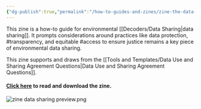 ```yaml
---
{"dg-publish":true,"permalink":"/how-to-guides-and-zines/zine-the-data-we-own/","tags":["transparency","access"]}
---
```


This zine is a how-to guide for environmental [[Decoders/Data Sharing\|data sharing]]. It prompts considerations around practices like data protection, #transparency, and equitable #access to ensure justice remains a key piece of environmental data sharing.


This zine supports and draws from the [[Tools and Templates/Data Use and Sharing Agreement Questions\|Data Use and Sharing Agreement Questions]].


#### [Click here](https://zenodo.org/records/15285148) to read and download the zine.


![zine data sharing preview.png](/img/user/Photos%20for%20Resource%20Library/zine%20data%20sharing%20preview.png)